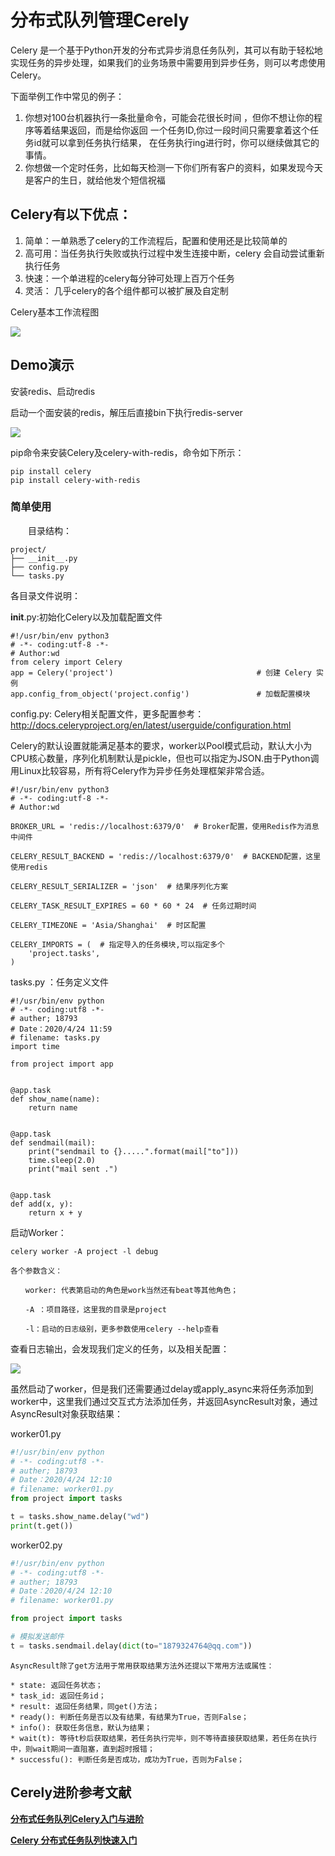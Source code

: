 #  分布式队列管理Cerely

Celery 是一个基于Python开发的分布式异步消息任务队列，其可以有助于轻松地实现任务的异步处理，如果我们的业务场景中需要用到异步任务，则可以考虑使用Celery。



下面举例工作中常见的例子：

1. 你想对100台机器执行一条批量命令，可能会花很长时间 ，但你不想让你的程序等着结果返回，而是给你返回 一个任务ID,你过一段时间只需要拿着这个任务id就可以拿到任务执行结果， 在任务执行ing进行时，你可以继续做其它的事情。 
2. 你想做一个定时任务，比如每天检测一下你们所有客户的资料，如果发现今天 是客户的生日，就给他发个短信祝福

## Celery有以下优点：

1. 简单：一单熟悉了celery的工作流程后，配置和使用还是比较简单的
2. 高可用：当任务执行失败或执行过程中发生连接中断，celery 会自动尝试重新执行任务
3. 快速：一个单进程的celery每分钟可处理上百万个任务
4. 灵活： 几乎celery的各个组件都可以被扩展及自定制

Celery基本工作流程图

![](../img/cerely001.png)



## Demo演示

安装redis、启动redis

启动一个面安装的redis，解压后直接bin下执行redis-server

![](../img/redis_no_install.png)



pip命令来安装Celery及celery-with-redis，命令如下所示：

```
pip install celery
pip install celery-with-redis
```



### 简单使用

　　目录结构：

```
project/
├── __init__.py  
├── config.py
└── tasks.py
```

各目录文件说明：

__init__.py:初始化Celery以及加载配置文件

```
#!/usr/bin/env python3
# -*- coding:utf-8 -*-
# Author:wd
from celery import Celery
app = Celery('project')                                # 创建 Celery 实例
app.config_from_object('project.config')               # 加载配置模块
```

config.py:  Celery相关配置文件，更多配置参考：http://docs.celeryproject.org/en/latest/userguide/configuration.html

Celery的默认设置就能满足基本的要求，worker以Pool模式启动，默认大小为CPU核心数量，序列化机制默认是pickle，但也可以指定为JSON.由于Python调用Linux比较容易，所有将Celery作为异步任务处理框架非常合适。



```
#!/usr/bin/env python3
# -*- coding:utf-8 -*-
# Author:wd

BROKER_URL = 'redis://localhost:6379/0'  # Broker配置，使用Redis作为消息中间件

CELERY_RESULT_BACKEND = 'redis://localhost:6379/0'  # BACKEND配置，这里使用redis

CELERY_RESULT_SERIALIZER = 'json'  # 结果序列化方案

CELERY_TASK_RESULT_EXPIRES = 60 * 60 * 24  # 任务过期时间

CELERY_TIMEZONE = 'Asia/Shanghai'  # 时区配置

CELERY_IMPORTS = (  # 指定导入的任务模块,可以指定多个
    'project.tasks',
)
```

tasks.py ：任务定义文件

```
#!/usr/bin/env python
# -*- coding:utf8 -*-
# auther; 18793
# Date：2020/4/24 11:59
# filename: tasks.py
import time

from project import app


@app.task
def show_name(name):
    return name


@app.task
def sendmail(mail):
    print("sendmail to {}.....".format(mail["to"]))
    time.sleep(2.0)
    print("mail sent .")


@app.task
def add(x, y):
    return x + y
```

启动Worker：

```
celery worker -A project -l debug

各个参数含义：

　　worker: 代表第启动的角色是work当然还有beat等其他角色；

　　-A ：项目路径，这里我的目录是project

　　-l：启动的日志级别，更多参数使用celery --help查看
```

查看日志输出，会发现我们定义的任务，以及相关配置：

![](../img/cerely0001.png)

虽然启动了worker，但是我们还需要通过delay或apply_async来将任务添加到worker中，这里我们通过交互式方法添加任务，并返回AsyncResult对象，通过AsyncResult对象获取结果：

worker01.py

```python
#!/usr/bin/env python
# -*- coding:utf8 -*-
# auther; 18793
# Date：2020/4/24 12:10
# filename: worker01.py
from project import tasks

t = tasks.show_name.delay("wd")
print(t.get())
```

worker02.py

```python
#!/usr/bin/env python
# -*- coding:utf8 -*-
# auther; 18793
# Date：2020/4/24 12:10
# filename: worker01.py

from project import tasks

# 模拟发送邮件
t = tasks.sendmail.delay(dict(to="1879324764@qq.com"))
```





```
AsyncResult除了get方法用于常用获取结果方法外还提以下常用方法或属性：

* state: 返回任务状态；
* task_id: 返回任务id；
* result: 返回任务结果，同get()方法；
* ready(): 判断任务是否以及有结果，有结果为True，否则False；
* info(): 获取任务信息，默认为结果；
* wait(t): 等待t秒后获取结果，若任务执行完毕，则不等待直接获取结果，若任务在执行中，则wait期间一直阻塞，直到超时报错；
* successfu(): 判断任务是否成功，成功为True，否则为False；
```



## Cerely进阶参考文献



**[分布式任务队列Celery入门与进阶](https://www.cnblogs.com/wdliu/p/9517535.html)**

[**Celery 分布式任务队列快速入门**](https://www.cnblogs.com/alex3714/articles/6351797.html)


